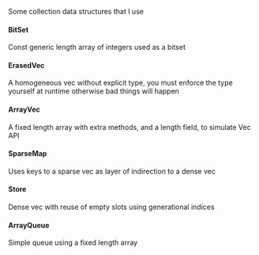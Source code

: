 Some collection data structures that I use

#### BitSet
Const generic length array of integers used as a bitset

#### ErasedVec
A homogeneous vec without explicit type, you must enforce the type yourself at runtime otherwise bad things will happen

#### ArrayVec
A fixed length array with extra methods, and a length field, to simulate Vec API

#### SparseMap
Uses keys to a sparse vec as layer of indirection to a dense vec

#### Store
Dense vec with reuse of empty slots using generational indices

#### ArrayQueue
Simple queue using a fixed length array